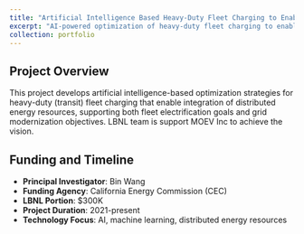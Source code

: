 ```yaml
---
title: "Artificial Intelligence Based Heavy-Duty Fleet Charging to Enable Distributed Energy Resource Integration"
excerpt: "AI-powered optimization of heavy-duty fleet charging to enable grid services and renewable energy integration. <br/><strong>Funding:</strong> California Energy Commission, $300K (LBNL portion)"
collection: portfolio
---
```


## Project Overview

This project develops artificial intelligence-based optimization strategies for heavy-duty (transit) fleet charging that enable integration of distributed energy resources, supporting both fleet electrification goals and grid modernization objectives. LBNL team is support MOEV Inc to achieve the vision. 

## Funding and Timeline

* **Principal Investigator**: Bin Wang
* **Funding Agency**: California Energy Commission (CEC)
* **LBNL Portion**: $300K
* **Project Duration**: 2021-present
* **Technology Focus**: AI, machine learning, distributed energy resources
